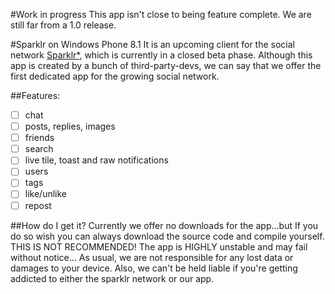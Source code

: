 #Work in progress
This app isn't close to being feature complete. We are still far from a 1.0 release.

#Sparklr on Windows Phone 8.1
It is an upcoming client for the social network [Sparklr*](http://www.sparklr.me), which is currently in a closed beta phase. Although this app is created by a bunch of third-party-devs, we can say that we offer the first dedicated app for the growing social network.

##Features:
- [ ] chat
- [ ] posts, replies, images
- [ ] friends
- [ ] search
- [ ] live tile, toast and raw notifications
- [ ] users
- [ ] tags
- [ ] like/unlike
- [ ] repost

##How do I get it?
Currently we offer no downloads for the app...but If you do so wish you can always download the source code and compile yourself. THIS IS NOT RECOMMENDED! The app is HIGHLY unstable and may fail without notice...
As usual, we are not responsible for any lost data or damages to your device. Also, we can't be held liable if you're getting addicted to either the sparklr network or our app.

